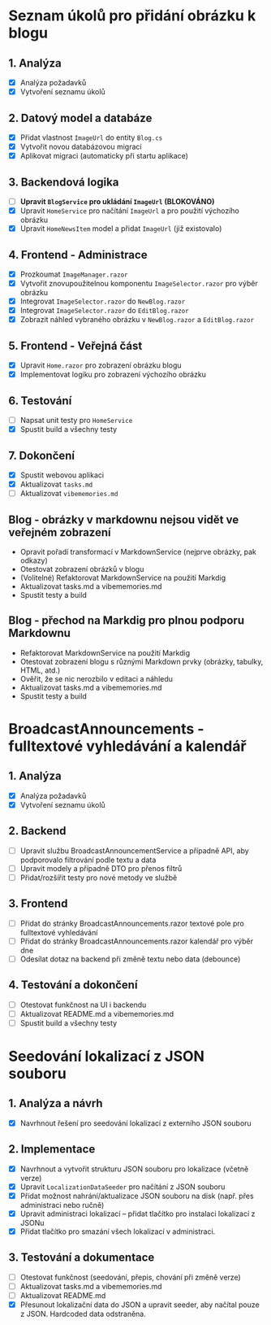 # Seznam úkolů pro přidání obrázku k blogu

## 1. Analýza
- [x] Analýza požadavků
- [x] Vytvoření seznamu úkolů

## 2. Datový model a databáze
- [x] Přidat vlastnost `ImageUrl` do entity `Blog.cs`
- [x] Vytvořit novou databázovou migraci
- [x] Aplikovat migraci (automaticky při startu aplikace)

## 3. Backendová logika
- [ ] **Upravit `BlogService` pro ukládání `ImageUrl` (BLOKOVÁNO)**
- [x] Upravit `HomeService` pro načítání `ImageUrl` a pro použití výchozího obrázku
- [x] Upravit `HomeNewsItem` model a přidat `ImageUrl` (již existovalo)

## 4. Frontend - Administrace
- [x] Prozkoumat `ImageManager.razor`
- [x] Vytvořit znovupoužitelnou komponentu `ImageSelector.razor` pro výběr obrázku
- [x] Integrovat `ImageSelector.razor` do `NewBlog.razor`
- [x] Integrovat `ImageSelector.razor` do `EditBlog.razor`
- [x] Zobrazit náhled vybraného obrázku v `NewBlog.razor` a `EditBlog.razor`

## 5. Frontend - Veřejná část
- [x] Upravit `Home.razor` pro zobrazení obrázku blogu
- [x] Implementovat logiku pro zobrazení výchozího obrázku

## 6. Testování
- [ ] Napsat unit testy pro `HomeService`
- [x] Spustit build a všechny testy

## 7. Dokončení
- [x] Spustit webovou aplikaci
- [x] Aktualizovat `tasks.md`
- [ ] Aktualizovat `vibememories.md`

## Blog - obrázky v markdownu nejsou vidět ve veřejném zobrazení
- Opravit pořadí transformací v MarkdownService (nejprve obrázky, pak odkazy)
- Otestovat zobrazení obrázků v blogu
- (Volitelné) Refaktorovat MarkdownService na použití Markdig
- Aktualizovat tasks.md a vibememories.md
- Spustit testy a build

## Blog - přechod na Markdig pro plnou podporu Markdownu
- Refaktorovat MarkdownService na použití Markdig
- Otestovat zobrazení blogu s různými Markdown prvky (obrázky, tabulky, HTML, atd.)
- Ověřit, že se nic nerozbilo v editaci a náhledu
- Aktualizovat tasks.md a vibememories.md
- Spustit testy a build

# BroadcastAnnouncements - fulltextové vyhledávání a kalendář

## 1. Analýza
- [x] Analýza požadavků
- [x] Vytvoření seznamu úkolů

## 2. Backend
- [ ] Upravit službu BroadcastAnnouncementService a případně API, aby podporovalo filtrování podle textu a data
- [ ] Upravit modely a případně DTO pro přenos filtrů
- [ ] Přidat/rozšířit testy pro nové metody ve službě

## 3. Frontend
- [ ] Přidat do stránky BroadcastAnnouncements.razor textové pole pro fulltextové vyhledávání
- [ ] Přidat do stránky BroadcastAnnouncements.razor kalendář pro výběr dne
- [ ] Odesílat dotaz na backend při změně textu nebo data (debounce)

## 4. Testování a dokončení
- [ ] Otestovat funkčnost na UI i backendu
- [ ] Aktualizovat README.md a vibememories.md
- [ ] Spustit build a všechny testy

# Seedování lokalizací z JSON souboru

## 1. Analýza a návrh
- [x] Navrhnout řešení pro seedování lokalizací z externího JSON souboru

## 2. Implementace
- [x] Navrhnout a vytvořit strukturu JSON souboru pro lokalizace (včetně verze)
- [x] Upravit `LocalizationDataSeeder` pro načítání z JSON souboru
- [x] Přidat možnost nahrání/aktualizace JSON souboru na disk (např. přes administraci nebo ručně)
- [x] Upravit administraci lokalizací – přidat tlačítko pro instalaci lokalizací z JSONu
- [x] Přidat tlačítko pro smazání všech lokalizací v administraci.

## 3. Testování a dokumentace
- [ ] Otestovat funkčnost (seedování, přepis, chování při změně verze)
- [ ] Aktualizovat tasks.md a vibememories.md
- [ ] Aktualizovat README.md
- [x] Přesunout lokalizační data do JSON a upravit seeder, aby načítal pouze z JSON. Hardcoded data odstraněna. 